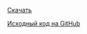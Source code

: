 [Скачать](http://vitadb.rinnegatamante.it/#/info/278)

[Исходный код на GitHub](https://github.com/Rinnegatamante/vitaQuakeII)

